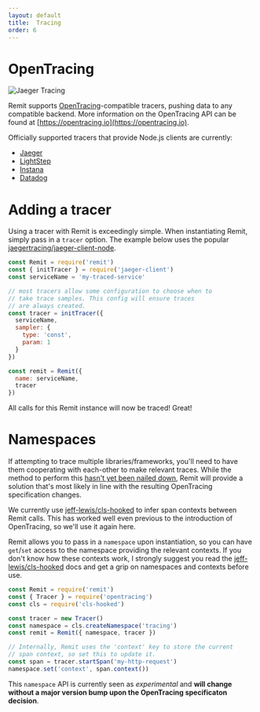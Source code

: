 ```yaml
---
layout: default
title:  Tracing
order: 6
---
```

# OpenTracing

![Jaeger Tracing](https://user-images.githubusercontent.com/1736957/41066405-9bf0808e-69d9-11e8-8d2a-b4704ca2731a.png)

Remit supports [OpenTracing](https://opentracing.io)-compatible tracers, pushing data to any compatible backend. More information on the OpenTracing API can be found at [https://opentracing.io](https://opentracing.io).

Officially supported tracers that provide Node.js clients are currently:

- [Jaeger](https://www.jaegertracing.io)
- [LightStep](http://lightstep.com/)
- [Instana](https://www.instana.com/)
- [Datadog](https://www.datadoghq.com/apm/)

# Adding a tracer

Using a tracer with Remit is exceedingly simple. When instantiating Remit, simply pass in a `tracer` option. The example below uses the popular [jaegertracing/jaeger-client-node](https://github.com/jaegertracing/jaeger-client-node).

``` js
const Remit = require('remit')
const { initTracer } = require('jaeger-client')
const serviceName = 'my-traced-service'

// most tracers allow some configuration to choose when to
// take trace samples. This config will ensure traces
// are always created.
const tracer = initTracer({
  serviceName,
  sampler: {
    type: 'const',
    param: 1
  }
})

const remit = Remit({
  name: serviceName,
  tracer
})
```

All calls for this Remit instance will now be traced! Great!

# Namespaces

If attempting to trace multiple libraries/frameworks, you'll need to have them cooperating with each-other to make relevant traces. While the method to perform this [hasn't yet been nailed down](https://github.com/opentracing/specification/issues/23), Remit will provide a solution that's most likely in line with the resulting OpenTracing specification changes.

We currently use [jeff-lewis/cls-hooked](https://github.com/jeff-lewis/cls-hooked) to infer span contexts between Remit calls. This has worked well even previous to the introduction of OpenTracing, so we'll use it again here.

Remit allows you to pass in a `namespace` upon instantiation, so you can have `get`/`set` access to the namespace providing the relevant contexts. If you don't know how these contexts work, I strongly suggest you read the [jeff-lewis/cls-hooked](https://github.com/jeff-lewis/cls-hooked) docs and get a grip on namespaces and contexts before use.

``` js
const Remit = require('remit')
const { Tracer } = require('opentracing')
const cls = require('cls-hooked')

const tracer = new Tracer()
const namespace = cls.createNamespace('tracing')
const remit = Remit({ namespace, tracer })

// Internally, Remit uses the 'context' key to store the current
// span context, so set this to update it.
const span = tracer.startSpan('my-http-request')
namespace.set('context', span.context())
```

This `namespace` API is currently seen as _experimental_ and __will change without a major version bump upon the OpenTracing specificaton decision__.
